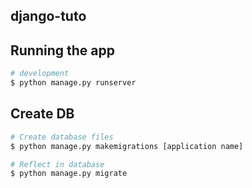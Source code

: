 ## django-tuto

## Running the app

```bash
# development
$ python manage.py runserver
```

## Create DB

```bash
# Create database files
$ python manage.py makemigrations [application name]

# Reflect in database
$ python manage.py migrate
```
